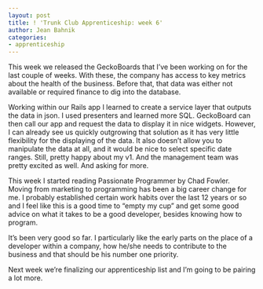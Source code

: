 ```yaml
---
layout: post
title: ! 'Trunk Club Apprenticeship: week 6'
author: Jean Bahnik
categories:
- apprenticeship
---
```

This week we released the GeckoBoards that I’ve been working on for the last couple of weeks. With these, the company has access to key metrics about the health of the business. Before that, that data was either not available or required finance to dig into the database.

<!-- more -->

Working within our Rails app I learned to create a service layer that outputs the data in json. I used presenters and learned more SQL. GeckoBoard can then call our app and request the data to display it in nice widgets. However, I can already see us quickly outgrowing that solution as it has very little flexibility for the displaying of the data. It also doesn’t allow you to manipulate the data at all, and it would be nice to select specific date ranges. Still, pretty happy about my v1. And the management team was pretty excited as well. And asking for more.

This week I started reading Passionate Programmer by Chad Fowler. Moving from marketing to programming has been a big career change for me. I probably established certain work habits over the last 12 years or so and I feel like this is a good time to “empty my cup” and get some good advice on what it takes to be a good developer, besides knowing how to program.

It’s been very good so far. I particularly like the early parts on the place of a developer within a company, how he/she needs to contribute to the business and that should be his number one priority.

Next week we’re finalizing our apprenticeship list and I’m going to be pairing a lot more.
